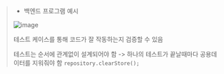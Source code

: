> * 백엔드 프로그램 예시
>
> ![image](https://github.com/lbk00/study_record/assets/99525751/95555078-298e-4543-b3b0-dbc23a7889af)
>
> 테스트 케이스를 통해 코드가 잘 작동하는지 검증할 수 있음
> 
> 테스트는 순서에 관계없이 설계되어야 함 ->  하나의 테스트가 끝날때마다 공용데이터를 지워줘야 함
> `repository.clearStore();`
>

